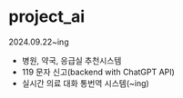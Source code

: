 # project_ai

2024.09.22~ing

- 병원, 약국, 응급실 추천시스템
- 119 문자 신고(backend with ChatGPT API)
- 실시간 의료 대화 통번역 시스템(~ing)
